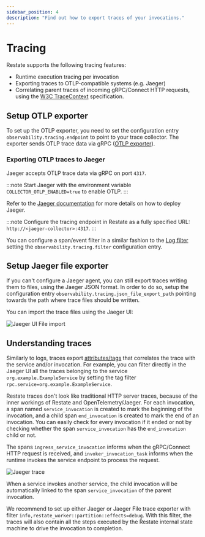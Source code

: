 ```yaml
---
sidebar_position: 4
description: "Find out how to export traces of your invocations."
---
```


# Tracing

Restate supports the following tracing features:

* Runtime execution tracing per invocation
* Exporting traces to OTLP-compatible systems (e.g. Jaeger)
* Correlating parent traces of incoming gRPC/Connect HTTP requests, using the [W3C TraceContext](https://github.com/w3c/trace-context) specification.

## Setup OTLP exporter

To set up the OTLP exporter, you need to set the configuration entry `observability.tracing.endpoint` to point to your trace collector.
The exporter sends OTLP trace data via gRPC ([OTLP exporter](https://github.com/open-telemetry/opentelemetry-collector/blob/main/exporter/otlpexporter/README.md)).


### Exporting OTLP traces to Jaeger

Jaeger accepts OTLP trace data via gRPC on port `4317`.

:::note
Start Jaeger with the environment variable `COLLECTOR_OTLP_ENABLED=true` to enable OTLP.
:::

Refer to the [Jaeger documentation](https://www.jaegertracing.io/docs/1.46/deployment/) for more details on how to deploy Jaeger.

:::note
Configure the tracing endpoint in Restate as a fully specified URL: `http://<jaeger-collector>:4317`.
:::

You can configure a span/event filter in a similar fashion to the [Log filter](#log-filter) setting the `observability.tracing.filter` configuration entry.

## Setup Jaeger file exporter

If you can't configure a Jaeger agent, you can still export traces writing them to files, using the Jaeger JSON format. In order to do so, setup the configuration entry `observability.tracing.json_file_export_path` pointing towards the path where trace files should be written.

You can import the trace files using the Jaeger UI:

![Jaeger UI File import](/img/jaeger-import-file.png)

## Understanding traces

Similarly to logs, traces export [attributes/tags](#components-and-log-event-context-fields) that correlates the trace with the service and/or invocation. For example, you can filter directly in the Jaeger UI all the traces belonging to the service `org.example.ExampleService` by setting the tag filter `rpc.service=org.example.ExampleService`.

Restate traces don't look like traditional HTTP server traces, because of the inner workings of Restate and OpenTelemetry/Jaeger. For each invocation, a span named `service_invocation` is created to mark the beginning of the invocation, and a child span `end_invocation` is created to mark the end of an invocation. You can easily check for every invocation if it ended or not by checking whether the span `service_invocation` has the `end_invocation` child or not.

The spans `ingress_service_invocation` informs when the gRPC/Connect HTTP request is received, and `invoker_invocation_task` informs when the runtime invokes the service endpoint to process the request.

![Jaeger trace](/img/jaeger-trace.png)

When a service invokes another service, the child invocation will be automatically linked to the span `service_invocation` of the parent invocation.

We recommend to set up either Jaeger or Jaeger File trace exporter with filter `info,restate_worker::partition::effects=debug`. With this filter, the traces will also contain all the steps executed by the Restate internal state machine to drive the invocation to completion.
